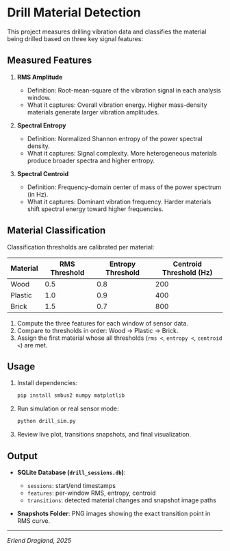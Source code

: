 # Drill Material Detection

This project measures drilling vibration data and classifies the material being drilled based on three key signal features:

## Measured Features

1. **RMS Amplitude**

   * Definition: Root-mean-square of the vibration signal in each analysis window.
   * What it captures: Overall vibration energy. Higher mass-density materials generate larger vibration amplitudes.

2. **Spectral Entropy**

   * Definition: Normalized Shannon entropy of the power spectral density.
   * What it captures: Signal complexity. More heterogeneous materials produce broader spectra and higher entropy.

3. **Spectral Centroid**

   * Definition: Frequency-domain center of mass of the power spectrum (in Hz).
   * What it captures: Dominant vibration frequency. Harder materials shift spectral energy toward higher frequencies.

## Material Classification

Classification thresholds are calibrated per material:

| Material | RMS Threshold | Entropy Threshold | Centroid Threshold (Hz) |
| -------- | ------------- | ----------------- | ----------------------- |
| Wood     | 0.5           | 0.8               | 200                     |
| Plastic  | 1.0           | 0.9               | 400                     |
| Brick    | 1.5           | 0.7               | 800                     |

1. Compute the three features for each window of sensor data.
2. Compare to thresholds in order: Wood → Plastic → Brick.
3. Assign the first material whose all thresholds (`rms <`, `entropy <`, `centroid <`) are met.

## Usage

1. Install dependencies:

   ```bash
   pip install smbus2 numpy matplotlib
   ```
2. Run simulation or real sensor mode:

   ```bash
   python drill_sim.py
   ```
3. Review live plot, transitions snapshots, and final visualization.

## Output

* **SQLite Database (`drill_sessions.db`)**:

  * `sessions`: start/end timestamps
  * `features`: per-window RMS, entropy, centroid
  * `transitions`: detected material changes and snapshot image paths
* **Snapshots Folder**: PNG images showing the exact transition point in RMS curve.

---

*Erlend Dragland, 2025*

